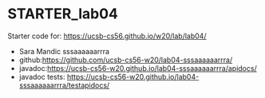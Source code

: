 # STARTER_lab04

Starter code for: <https://ucsb-cs56.github.io/w20/lab/lab04/>

* Sara Mandic sssaaaaaarrra
* github:<https://github.com/ucsb-cs56-w20/lab04-sssaaaaaarrra/>
* javadoc:<https://ucsb-cs56-w20.github.io/lab04-sssaaaaaarrra/apidocs/>
* javadoc tests: <https://ucsb-cs56-w20.github.io/lab04-sssaaaaaarrra/testapidocs/>


